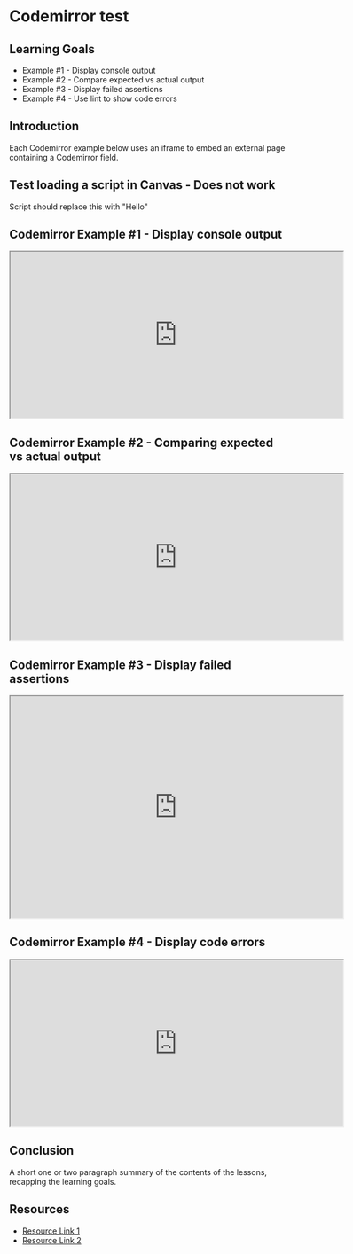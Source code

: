 # Codemirror test

## Learning Goals

- Example #1 - Display console output
- Example #2 - Compare expected vs actual output
- Example #3 - Display failed assertions
- Example #4 - Use lint to show code errors

## Introduction

Each Codemirror example below uses an iframe to embed an external page
containing a Codemirror field.

## Test loading a script in Canvas - Does not work

<p id="p1">Script should replace this with "Hello"</p>

<script src="tmp.js"></script>

## Codemirror Example #1 - Display console output

<iframe width="600" height="300" src="https://linda-seiter.github.io/page1.html"></iframe>

## Codemirror Example #2 - Comparing expected vs actual output

<iframe width="600" height="300" src="https://linda-seiter.github.io/page2.html"></iframe>

## Codemirror Example #3 - Display failed assertions

<iframe width="600" height="400" src="https://linda-seiter.github.io/page3.html"></iframe>

## Codemirror Example #4 - Display code errors

<iframe width="600" height="300" src="https://linda-seiter.github.io/page4.html"></iframe>

## Conclusion

A short one or two paragraph summary of the contents of the lessons, recapping
the learning goals.

## Resources

- [Resource Link 1](example.com)
- [Resource Link 2](example.com)
